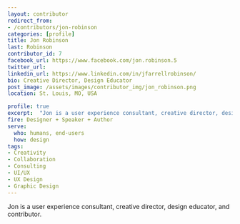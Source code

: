 ```yaml
---
layout: contributor
redirect_from:
- /contributors/jon-robinson
categories: [profile]
title: Jon Robinson
last: Robinson
contributor_id: 7
facebook_url: https://www.facebook.com/jon.robinson.5
twitter_url: 
linkedin_url: https://www.linkedin.com/in/jfarrellrobinson/
bio: Creative Director, Design Educator
post_image: /assets/images/contributor_img/jon_robinson.png
location: St. Louis, MO, USA

profile: true
excerpt:  "Jon is a user experience consultant, creative director, design educator, and contributor. Career Path: Designer + Speaker + Author"
fire: Designer + Speaker + Author
serve:
  who: humans, end-users
  how: design
tags:
- Creativity
- Collaboration
- Consulting
- UI/UX
- UX Design
- Graphic Design
---
```


Jon is a user experience consultant, creative director, design educator, and contributor. 